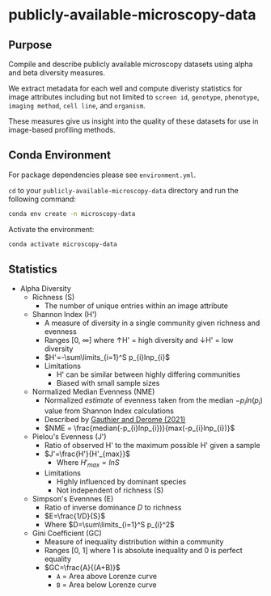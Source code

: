 # publicly-available-microscopy-data

## Purpose

Compile and describe publicly available microscopy datasets using alpha and beta diversity measures. 

We extract metadata for each well and compute diveristy statistics for image attributes including but not limited to `screen id`, `genotype`, `phenotype`, `imaging method`, `cell line`, and `organism`. 

These measures give us insight into the quality of these datasets for use in image-based profiling methods.

## Conda Environment

For package dependencies please see `environment.yml`.

`cd` to your `publicly-available-microscopy-data` directory and run the following command:

```bash
conda env create -n microscopy-data
```

Activate the environment:

```bash
conda activate microscopy-data
```

## Statistics

* Alpha Diversity
  * Richness (S)
      * The number of unique entries within an image attribute
  * Shannon Index (H')
      * A measure of diversity in a single community given richness and evenness
      * Ranges [0, $\infty$] where ↑H' = high diversity and ↓H' = low diversity
      * $H'=-\sum\limits_{i=1}^S p_{i}lnp_{i}$
      * Limitations
        * H' can be similar between highly differing communities
        * Biased with small sample sizes
  * Normalized Median Evenness (NME)
      * Normalized _estimate_ of evenness taken from the median $-p_iln(p_i)$ value from Shannon Index calculations
      * Described by [Gauthier and Derome (2021)](https://journals.asm.org/doi/pdf/10.1128/msphere.01019-20)
      * $NME = \frac{median(-p_{i}lnp_{i})}{max(-p_{i}lnp_{i})}$
  * Pielou's Evenness (J')
      * Ratio of observed H' to the maximum possible H' given a sample
      * $J'=\frac{H'}{H'_{max}}$
        * Where $H'_{max}=lnS$
      * Limitations
        * Highly influenced by dominant species
        * Not independent of richness (S)
  * Simpson's Evennnes (E)
    * Ratio of inverse dominance $D$ to richness
    * $E=\frac{1/D}{S}$
    * Where $D=\sum\limits_{i=1}^S p_{i}^2$
  * Gini Coefficient (GC)
    * Measure of inequality distribution within a community
    * Ranges [0, 1] where 1 is absolute inequality and 0 is perfect equality
    * $GC=\frac{A}{(A+B)}$
      * `A` = Area above Lorenze curve
      * `B` = Area below Lorenze curve

